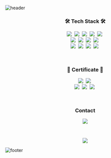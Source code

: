 ![header](https://capsule-render.vercel.app/api?type=waving&&color=gradient&height=150&section=header&text=KoYeungGuk&fontSize=70)

<h3 align="center"> 🛠 Tech Stack 🛠 </h3>

<p align="center">
  <img src="https://img.shields.io/badge/Python-3766AB?style=flat-square&logo=Python&logoColor=white"/></a>&nbsp 
  <img src="https://img.shields.io/badge/Go-11B48A?style=flat-square&logo=Go&logoColor=white"/></a>&nbsp 
  <img src="https://img.shields.io/badge/Java-007396?style=flat-square&logo=Java&logoColor=white"/></a>&nbsp 
  <img src="https://img.shields.io/badge/C-A8B9CC?style=flat-square&logo=C&logoColor=white"/></a>&nbsp 
  <img src="https://img.shields.io/badge/Javascript-ffb13b?style=flat-square&logo=javascript&logoColor=white"/></a>&nbsp 
  <br>
  <img src="https://img.shields.io/badge/SpringBoot-6DB33F?style=flat-square&logo=Spring&logoColor=white"/></a>&nbsp 
  <img src="https://img.shields.io/badge/Node.js-339933?style=flat-square&logo=Node.js&logoColor=white"/></a>&nbsp 
  <img src="https://img.shields.io/badge/Django-092E20?style=flat-square&logo=Django&logoColor=white"/></a>&nbsp 
  <img src="https://img.shields.io/badge/Mysql-E6B91E?style=flat-square&logo=MySql&logoColor=white"/></a>&nbsp 
  <br>
  <img src="https://img.shields.io/badge/Docker-2496ED?style=flat-square&logo=Docker&logoColor=white"/></a>&nbsp 
  <img src="https://img.shields.io/badge/Kubernetes-326CE5?style=flat-square&logo=Kubernetes&logoColor=white"/></a>&nbsp 
  <img src="https://img.shields.io/badge/aws-333664?style=flat-square&logo=amazon-aws&logoColor=white"/></a>&nbsp 
  <img src="https://img.shields.io/badge/TensorFlow-FF6F00?style=flat-square&logo=TensorFlow&logoColor=white"/></a>&nbsp 
</p>
<br>

<h3 align="center"> 🪪 Certificate 🪪 </h3>
<p align="center">
  <img src="https://img.shields.io/badge/Engineer Information Processing-512BD4"/></a>&nbsp 
  <img src="https://img.shields.io/badge/DSAC Programmer(3rd grade)-40AEF0"/></a>&nbsp 
  <br>
  <img src="https://img.shields.io/badge/Engineer Big Data Analysis(ing..)-000000"/></a>&nbsp 
  <img src="https://img.shields.io/badge/SQLD(ing..)-000000"/></a>&nbsp 
  <img src="https://img.shields.io/badge/AZ--900(ing..)-000000"/></a>&nbsp 
</p>
<br>

<h3 align="center"> Contact </h3>
<p align="center">
  <a href="mailto:britko@naver.com"><img src="https://img.shields.io/badge/Naver Mail-03C75A?style=flat-square&logo=Naver&logoColor=white&link=britko@naver.com"/></a>
</p>
<br>

<p align="center">
  <a href="https://hits.seeyoufarm.com"><img src="https://hits.seeyoufarm.com/api/count/incr/badge.svg?url=https%3A%2F%2Fgithub.com%2Fbritko&count_bg=%2379C83D&title_bg=%23555555&icon=&icon_color=%23E7E7E7&title=hits&edge_flat=false"/></a>
</p>

![footer](https://capsule-render.vercel.app/api?type=waving&&color=gradient&height=100&section=footer&fontSize=90)
